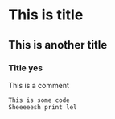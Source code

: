 # This is title
## This is another title
### Title yes

This is a comment

```
This is some code
Sheeeeesh print lel
```
